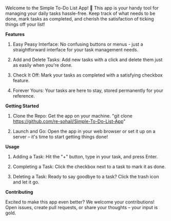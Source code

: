 Welcome to the Simple To-Do List App! 🚀 This app is your handy tool for managing your daily tasks hassle-free. Keep track of what needs to be done, mark tasks as completed, and cherish the satisfaction of ticking things off your list!


**Features**

1. Easy Peasy Interface: No confusing buttons or menus - just a straightforward interface for your task management needs.

2. Add and Delete Tasks: Add new tasks with a click and delete them just as easily when you're done.

3. Check It Off: Mark your tasks as completed with a satisfying checkbox feature.

4. Forever Yours: Your tasks are here to stay, stored permanently for your reference.


**Getting Started**

1. Clone the Repo: Get the app on your machine. "git clone https://github.com/re-sohail/Simple-To-Do-List-App"

2. Launch and Go: Open the app in your web browser or set it up on a server – it's time to start getting things done!


**Usage**

1. Adding a Task: Hit the "+" button, type in your task, and press Enter.

2. Completing a Task: Click the checkbox next to a task to mark it as done.

3. Deleting a Task: Ready to say goodbye to a task? Click the trash icon and let it go.


**Contributing**

Excited to make this app even better? We welcome your contributions! Open issues, create pull requests, or share your thoughts – your input is gold.

